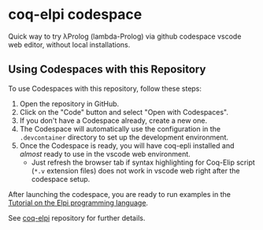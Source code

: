 # coq-elpi codespace
Quick way to try λProlog (lambda-Prolog) via github codespace vscode web editor, without local installations.

## Using Codespaces with this Repository

To use Codespaces with this repository, follow these steps:

1. Open the repository in GitHub.
2. Click on the "Code" button and select "Open with Codespaces".
3. If you don't have a Codespace already, create a new one.
4. The Codespace will automatically use the configuration in the `.devcontainer` directory to set up the development environment.
5. Once the Codespace is ready, you will have coq-epli installed and *almost* ready to use in the vscode web environment.
   - Just refresh the browser tab if syntax highlighting for Coq-Elip script (`*.v` extension files) does not work in vscode web right after the codespace setup.


After launching the codespace, you are ready to run examples in the [Tutorial on the Elpi programming language](https://lpcic.github.io/coq-elpi/tutorial_elpi_lang.html).

See [coq-elpi](https://github.com/LPCIC/coq-elpi) repository for further details.
